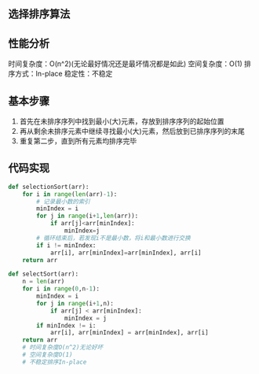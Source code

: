 ## 选择排序算法
## 性能分析
时间复杂度：O(n^2)(无论最好情况还是最坏情况都是如此)
空间复杂度：O(1)
排序方式：In-place
稳定性：不稳定
## 基本步骤
1. 首先在未排序序列中找到最小(大)元素，存放到排序序列的起始位置
2. 再从剩余未排序元素中继续寻找最小(大)元素，然后放到已排序序列的末尾
3. 重复第二步，直到所有元素均排序完毕
## 代码实现
```Python
def selectionSort(arr):
    for i in range(len(arr)-1):
        # 记录最小数的索引
        minIndex = i
        for j in range(i+1,len(arr)):
            if arr[j]<arr[minIndex]:
                minIndex=j
        # 循环结束后，若发现i不是最小数，将i和最小数进行交换
        if i != minIndex:
            arr[i], arr[minIndex]=arr[minIndex], arr[i]
    return arr
```
```Python
def selectSort(arr):
    n = len(arr)
    for i in range(0,n-1):
        minIndex = i
        for j in range(i+1,n):
            if arr[j] < arr[minIndex]:
                minIndex = j
        if minIndex != i:
            arr[i], arr[minIndex] = arr[minIndex], arr[i]
    return arr
    # 时间复杂度O(n^2)无论好坏
    # 空间复杂度O(1)
    # 不稳定排序In-place
```